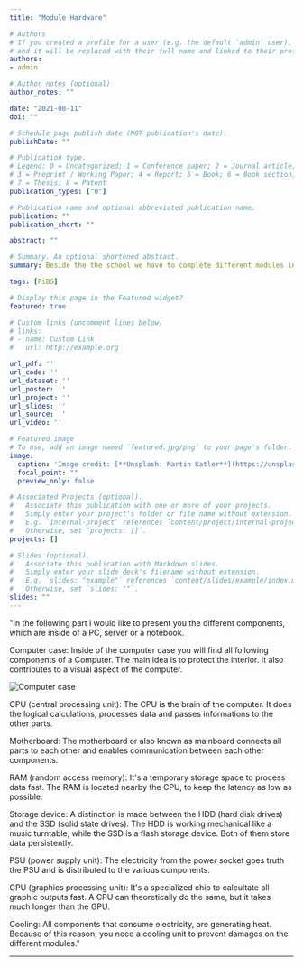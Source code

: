 ```yaml
---
title: "Module Hardware"

# Authors
# If you created a profile for a user (e.g. the default `admin` user), write the username (folder name) here 
# and it will be replaced with their full name and linked to their profile.
authors:
- admin

# Author notes (optional)
author_notes: ""

date: "2021-08-11"
doi: ""

# Schedule page publish date (NOT publication's date).
publishDate: ""

# Publication type.
# Legend: 0 = Uncategorized; 1 = Conference paper; 2 = Journal article;
# 3 = Preprint / Working Paper; 4 = Report; 5 = Book; 6 = Book section;
# 7 = Thesis; 8 = Patent
publication_types: ["0"]

# Publication name and optional abbreviated publication name.
publication: ""
publication_short: ""

abstract: ""

# Summary. An optional shortened abstract.
summary: Beside the the school we have to complete different modules in our company. The first topic is all about Hardware.

tags: [PiBS]

# Display this page in the Featured widget?
featured: true

# Custom links (uncomment lines below)
# links:
# - name: Custom Link
#   url: http://example.org

url_pdf: ''
url_code: ''
url_dataset: ''
url_poster: ''
url_project: ''
url_slides: ''
url_source: ''
url_video: ''

# Featured image
# To use, add an image named `featured.jpg/png` to your page's folder. 
image:
  caption: 'Image credit: [**Unsplash: Martin Katler**](https://unsplash.com/photos/7wCxlBfGMdk)'
  focal_point: ""
  preview_only: false

# Associated Projects (optional).
#   Associate this publication with one or more of your projects.
#   Simply enter your project's folder or file name without extension.
#   E.g. `internal-project` references `content/project/internal-project/index.md`.
#   Otherwise, set `projects: []`.
projects: []

# Slides (optional).
#   Associate this publication with Markdown slides.
#   Simply enter your slide deck's filename without extension.
#   E.g. `slides: "example"` references `content/slides/example/index.md`.
#   Otherwise, set `slides: ""`.
slides: ""
---
```

 "In the following part i would like to present you the different components, which are inside of a PC, server or a notebook.

Computer case: Inside of the computer case you will find all following components of a Computer. The main idea is to protect the interior. It also contributes to a visual aspect of the computer.

![Computer case](computer-case.png "Computer case")

CPU (central processing unit): The CPU is the brain of the computer. It does the logical calculations, processes data and passes informations to the other parts.

Motherboard: The motherboard or also known as mainboard connects all parts to each other and enables communication between each other components.

RAM (random access memory): It's a temporary storage space to process data fast. The RAM is located nearby the CPU, to keep the latency as low as possible.

Storage device: A distinction is made between the HDD (hard disk drives) and the SSD (solid state drives). The HDD is working mechanical like a music turntable, while the SSD is a flash storage device. Both of them store data persistently.

PSU (power supply unit): The electricity from the power socket goes truth the PSU and is distributed to the various components.

GPU (graphics processing unit): It's a specialized chip to calcultate all graphic outputs fast. A CPU can theoretically do the same, but it takes much longer than the GPU.

Cooling: All components that consume electricity, are generating heat. Because of this reason, you need a cooling unit to prevent damages on the different modules."

---